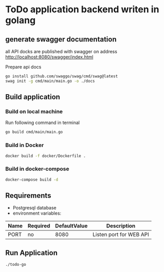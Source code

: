 # ToDo application backend writen in golang

## generate swagger documentation

all API docks are published with swagger on address <http://localhost:8080/swagger/index.html>

Prepare api docs

``` bash
go install github.com/swaggo/swag/cmd/swag@latest 
swag init -g cmd/main/main.go -o ./docs
```

## Build application

### Build on local machine

Run following command in terminal

``` bash
go build cmd/main/main.go
```

### Build in Docker

``` bash
docker build -f docker/Dockerfile . 
```

### Build in docker-compose

``` bash
docker-compose build -d
```

## Requirements

* Postgresql database
* environment variables:

|Name|Required|DefaultValue|Description|
|---|---|---|---|
|PORT|no|8080|Listen port for WEB API

## Run Application

``` bash
./todo-go 
```

